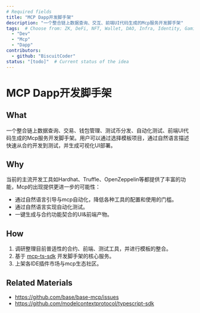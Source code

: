 ```yaml
---
# Required fields
title: "MCP Dapp开发脚手架"
description: "一个整合链上数据查询、交互、前端UI代码生成的Mcp服务开发脚手架"
tags:  # Choose from: ZK, DeFi, NFT, Wallet, DAO, Infra, Identity, Gaming, PublicGoods, Privacy, Security or add your own
  - "Dev"
  - "Mcp"
  - "Dapp"
contributors:
  - github: "BiscuitCoder"
status: "[todo]"  # Current status of the idea
---
```


# MCP Dapp开发脚手架

## What
一个整合链上数据查询、交易、钱包管理、测试币分发、自动化测试、前端UI代码生成的Mcp服务开发脚手架。用户可以通过选择模板项目，通过自然语言描述快速从合约开发到测试，并生成可视化UI部署。

## Why
当前的主流开发工具如Hardhat、Truffle、OpenZeppelin等都提供了丰富的功能，Mcp的出现提供更进一步的可能性：
- 通过自然语言引导与mcp自动化，降低各种工具的配置和使用的门槛。
- 通过自然语言实现自动化测试。
- 一键生成与合约功能契合的UI&前端产物。

## How
1. 调研整理目前普适性的合约、前端、测试工具，并进行模板的整合。
2. 基于 [mcp-ts-sdk](https://github.com/modelcontextprotocol/typescript-sdk) 开发脚手架的核心服务。
3. 上架各IDE插件市场与mcp生态社区。

## Related Materials
- https://github.com/base/base-mcp/issues
- https://github.com/modelcontextprotocol/typescript-sdk
